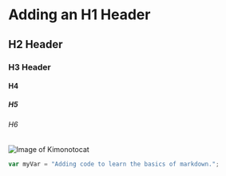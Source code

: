 # Adding an H1 Header
## H2 Header
### H3 Header
#### H4
##### H5
###### H6

![Image of Kimonotocat](https://octodex.github.com/images/kimonotocat.png)


``` javascript
var myVar = "Adding code to learn the basics of markdown.";
```
